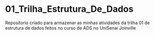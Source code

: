 # 01_Trilha_Estrutura_De_Dados
Repositorio criado para armazenar as minhas atividades da trilha 01 de estrutura de dados  feitos no curso de ADS no UniSenai Joinville 
